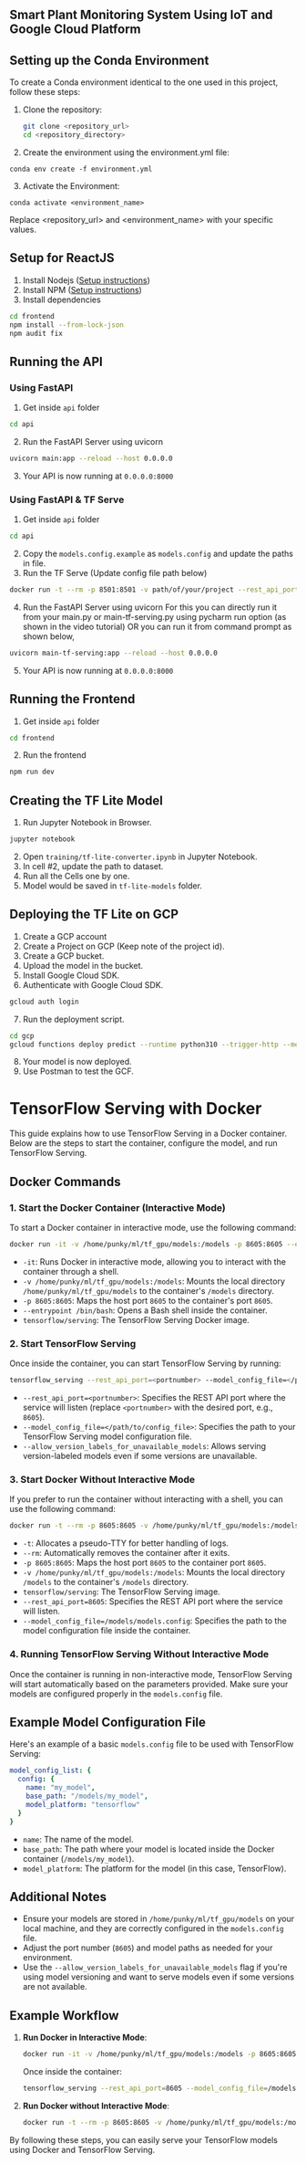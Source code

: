 ## Smart Plant Monitoring System Using IoT and Google Cloud Platform
## Setting up the Conda Environment

To create a Conda environment identical to the one used in this project, follow these steps:

1. Clone the repository:
   ```bash
   git clone <repository_url>
   cd <repository_directory>
   ```

2. Create the environment using the environment.yml file:
  ```
  conda env create -f environment.yml
  ```
  
3. Activate the Environment:
  ```
  conda activate <environment_name>
  ```
  
  Replace <repository_url> and <environment_name> with your specific values.

  
## Setup for ReactJS

1. Install Nodejs ([Setup instructions](https://nodejs.org/en/download/package-manager/))
2. Install NPM ([Setup instructions](https://www.npmjs.com/get-npm))
3. Install dependencies

```bash
cd frontend
npm install --from-lock-json
npm audit fix
```

## Running the API

### Using FastAPI

1. Get inside `api` folder

```bash
cd api
```

2. Run the FastAPI Server using uvicorn

```bash
uvicorn main:app --reload --host 0.0.0.0
```

3. Your API is now running at `0.0.0.0:8000`

### Using FastAPI & TF Serve

1. Get inside `api` folder

```bash
cd api
```

2. Copy the `models.config.example` as `models.config` and update the paths in file.
3. Run the TF Serve (Update config file path below)

```bash
docker run -t --rm -p 8501:8501 -v path/of/your/project --rest_api_port=8501 --model_config_file=/path/to/configurationfiles
```

4. Run the FastAPI Server using uvicorn
   For this you can directly run it from your main.py or main-tf-serving.py using pycharm run option (as shown in the video tutorial)
   OR you can run it from command prompt as shown below,

```bash
uvicorn main-tf-serving:app --reload --host 0.0.0.0
```

5. Your API is now running at `0.0.0.0:8000`

## Running the Frontend

1. Get inside `api` folder

```bash
cd frontend
```

2. Run the frontend

```bash
npm run dev
```

## Creating the TF Lite Model

1. Run Jupyter Notebook in Browser.

```bash
jupyter notebook
```

2. Open `training/tf-lite-converter.ipynb` in Jupyter Notebook.
3. In cell #2, update the path to dataset.
4. Run all the Cells one by one.
5. Model would be saved in `tf-lite-models` folder.

## Deploying the TF Lite on GCP

1. Create a GCP account
2. Create a Project on GCP (Keep note of the project id).
3. Create a GCP bucket.
4. Upload the model in the bucket.
5. Install Google Cloud SDK.
6. Authenticate with Google Cloud SDK.

```bash
gcloud auth login
```

7. Run the deployment script.

```bash
cd gcp
gcloud functions deploy predict --runtime python310 --trigger-http --memory 1024 --project model-437417
```

8. Your model is now deployed.
9. Use Postman to test the GCF.

# TensorFlow Serving with Docker

This guide explains how to use TensorFlow Serving in a Docker container. Below are the steps to start the container, configure the model, and run TensorFlow Serving.

## Docker Commands

### 1. Start the Docker Container (Interactive Mode)

To start a Docker container in interactive mode, use the following command:

```bash
docker run -it -v /home/punky/ml/tf_gpu/models:/models -p 8605:8605 --entrypoint /bin/bash tensorflow/serving
```

- `-it`: Runs Docker in interactive mode, allowing you to interact with the container through a shell.
- `-v /home/punky/ml/tf_gpu/models:/models`: Mounts the local directory `/home/punky/ml/tf_gpu/models` to the container's `/models` directory.
- `-p 8605:8605`: Maps the host port `8605` to the container's port `8605`.
- `--entrypoint /bin/bash`: Opens a Bash shell inside the container.
- `tensorflow/serving`: The TensorFlow Serving Docker image.

### 2. Start TensorFlow Serving

Once inside the container, you can start TensorFlow Serving by running:

```bash
tensorflow_serving --rest_api_port=<portnumber> --model_config_file=</path/to/config_file> --allow_version_labels_for_unavailable_models
```

- `--rest_api_port=<portnumber>`: Specifies the REST API port where the service will listen (replace `<portnumber>` with the desired port, e.g., `8605`).
- `--model_config_file=</path/to/config_file>`: Specifies the path to your TensorFlow Serving model configuration file.
- `--allow_version_labels_for_unavailable_models`: Allows serving version-labeled models even if some versions are unavailable.

### 3. Start Docker Without Interactive Mode

If you prefer to run the container without interacting with a shell, you can use the following command:

```bash
docker run -t --rm -p 8605:8605 -v /home/punky/ml/tf_gpu/models:/models tensorflow/serving --rest_api_port=8605 --model_config_file=/models/models.config
```

- `-t`: Allocates a pseudo-TTY for better handling of logs.
- `--rm`: Automatically removes the container after it exits.
- `-p 8605:8605`: Maps the host port `8605` to the container port `8605`.
- `-v /home/punky/ml/tf_gpu/models:/models`: Mounts the local directory `/models` to the container's `/models` directory.
- `tensorflow/serving`: The TensorFlow Serving image.
- `--rest_api_port=8605`: Specifies the REST API port where the service will listen.
- `--model_config_file=/models/models.config`: Specifies the path to the model configuration file inside the container.

### 4. Running TensorFlow Serving Without Interactive Mode

Once the container is running in non-interactive mode, TensorFlow Serving will start automatically based on the parameters provided. Make sure your models are configured properly in the `models.config` file.

## Example Model Configuration File

Here's an example of a basic `models.config` file to be used with TensorFlow Serving:

```yaml
model_config_list: {
  config: {
    name: "my_model",
    base_path: "/models/my_model",
    model_platform: "tensorflow"
  }
}
```

- `name`: The name of the model.
- `base_path`: The path where your model is located inside the Docker container (`/models/my_model`).
- `model_platform`: The platform for the model (in this case, TensorFlow).

## Additional Notes

- Ensure your models are stored in `/home/punky/ml/tf_gpu/models` on your local machine, and they are correctly configured in the `models.config` file.
- Adjust the port number (`8605`) and model paths as needed for your environment.
- Use the `--allow_version_labels_for_unavailable_models` flag if you're using model versioning and want to serve models even if some versions are not available.

## Example Workflow

1. **Run Docker in Interactive Mode**:
   ```bash
   docker run -it -v /home/punky/ml/tf_gpu/models:/models -p 8605:8605 --entrypoint /bin/bash tensorflow/serving
   ```
   Once inside the container:
   ```bash
   tensorflow_serving --rest_api_port=8605 --model_config_file=/models/models.config --allow_version_labels_for_unavailable_models
   ```

2. **Run Docker without Interactive Mode**:
   ```bash
   docker run -t --rm -p 8605:8605 -v /home/punky/ml/tf_gpu/models:/models tensorflow/serving --rest_api_port=8605 --model_config_file=/models/models.config
   ```

By following these steps, you can easily serve your TensorFlow models using Docker and TensorFlow Serving.



